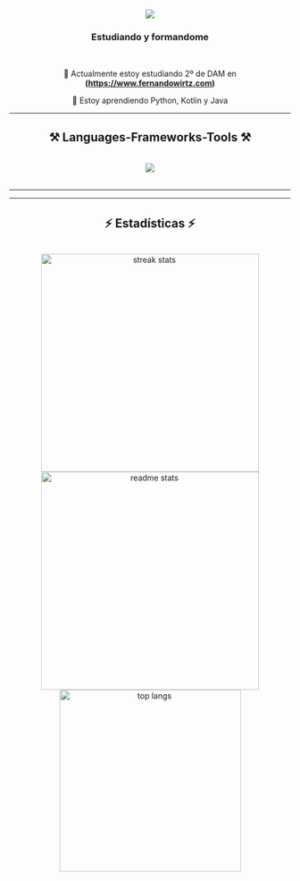 <h1 align="center">
    <img src="https://readme-typing-svg.herokuapp.com/?font=Righteous&size=35&center=true&vCenter=true&width=500&height=70&duration=4000&lines=Hola!;+Soy+Héctor+Garaboa!;" />
</h1>

<h3 align="center">Estudiando y formandome</h3>

<br/>

<div align="center">
  
🌱 Actualmente estoy estudiando 2º de DAM en **(https://www.fernandowirtz.com)**
 
💬 Estoy aprendiendo Python, Kotlin y Java

 </div>

 <hr/>
 
<h2 align="center">⚒️ Languages-Frameworks-Tools ⚒️</h2>
<br/>
<div align="center">
    <img src="https://skillicons.dev/icons?i=python,java,html,css,vscode,eclipse,linux,bash,git,github,kotlin" /><br>
<br/>
<hr/>
<hr/>

<h2 align="center">⚡ Estadísticas ⚡</h2>
<br>
<div align=center>
  <img width=390 src="https://github-readme-streak-stats.herokuapp.com/?user=Hgaraboa7&count_private=true&theme=react&border_radius=10" alt="streak stats"/>
  <img width=390 src="https://github-readme-stats.vercel.app/api?username=Hgaraboa7&count_private=true&show_icons=true&theme=react&border_radius=10" alt="readme stats" />
  <br/>
  <img width=325 align="center" src="https://github-readme-stats.vercel.app/api/top-langs/?username=Hgaraboa7&hide=HTML&langs_count=8&layout=compact&theme=react&border_radius=10" alt="top langs" />
</div>

<br/><br/>



